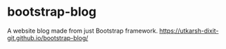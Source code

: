 # bootstrap-blog
A website blog made from just Bootstrap framework.
https://utkarsh-dixit-git.github.io/bootstrap-blog/
